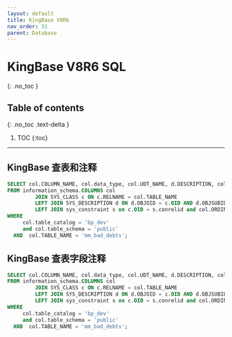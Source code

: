 ```yaml
---
layout: default
title: KingBase V8R6
nav_order: 31
parent: Database
---
```


# KingBase V8R6 SQL
{: .no_toc }

## Table of contents
{: .no_toc .text-delta }

1. TOC
{:toc}

---

KingBase 查表和注释 
-----------------


```sql
SELECT col.COLUMN_NAME, col.data_type, col.UDT_NAME, d.DESCRIPTION, col.IS_NULLABLE,s.CONTYPE,col.table_schema,col.ordinal_position
FROM information_schema.COLUMNS col
         JOIN SYS_CLASS c ON c.RELNAME = col.TABLE_NAME
         LEFT JOIN SYS_DESCRIPTION d ON d.OBJOID = c.OID AND d.OBJSUBID = col.ORDINAL_POSITION
         LEFT JOIN sys_constraint s on c.OID = s.conrelid and col.ORDINAL_POSITION=ANY(conkey::int[])
WHERE
     col.table_catalog = 'bp_dev'
     and col.table_schema = 'public'
  AND  col.TABLE_NAME = 'mm_bad_debts';
```

KingBase 查表字段注释 
--------------------


```sql
SELECT col.COLUMN_NAME, col.data_type, col.UDT_NAME, d.DESCRIPTION, col.IS_NULLABLE,s.CONTYPE,col.table_schema,col.ordinal_position
FROM information_schema.COLUMNS col
         JOIN SYS_CLASS c ON c.RELNAME = col.TABLE_NAME
         LEFT JOIN SYS_DESCRIPTION d ON d.OBJOID = c.OID AND d.OBJSUBID = col.ORDINAL_POSITION
         LEFT JOIN sys_constraint s on c.OID = s.conrelid and col.ORDINAL_POSITION=ANY(conkey::int[])
WHERE
     col.table_catalog = 'bp_dev'
     and col.table_schema = 'public'
  AND  col.TABLE_NAME = 'mm_bad_debts';
```
